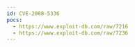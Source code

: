 ```yaml
---
id: CVE-2008-5336
pocs:
  - https://www.exploit-db.com/raw/7216
  - https://www.exploit-db.com/raw/7236
---
```

